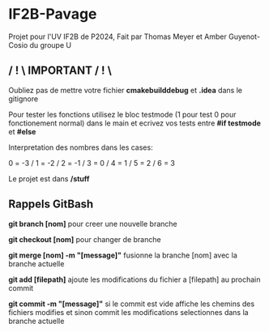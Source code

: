 # IF2B-Pavage
Projet pour l'UV IF2B de P2024, Fait par Thomas Meyer et Amber Guyenot-Cosio du groupe U

## / ! \ IMPORTANT / ! \  
Oubliez pas de mettre votre fichier **cmakebuilddebug** et **.idea** dans le gitignore

Pour tester les fonctions utilisez le bloc testmode (1 pour test 0 pour fonctionement normal) dans le main et ecrivez vos tests entre **#if testmode** et **#else**

Interpretation des nombres dans les cases:

0 = -3 / 1 = -2 / 2 = -1 / 3 = 0 / 4 = 1 / 5 = 2 / 6 = 3

Le projet est dans **/stuff**

## Rappels GitBash

**git branch [nom]** pour creer une nouvelle branche

**git checkout [nom]** pour changer de branche

**git merge [nom] -m "[message]"** fusionne la branche [nom] avec la branche actuelle

**git add [filepath]** ajoute les modifications du fichier a [filepath] au prochain commit

**git commit -m "[message]"** si le commit est vide affiche les chemins des fichiers modifies et sinon commit les modifications selectionnes dans la branche actuelle
